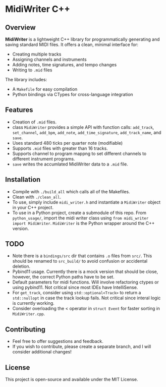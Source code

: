 # MidiWriter C++
## Overview
**MidiWriter** is a lightweight C++ library for programmatically generating and saving standard MIDI files. It offers a clean, minimal interface for:
* Creating multiple tracks
* Assigning channels and instruments
* Adding notes, time signatures, and tempo changes
* Writing to `.mid` files

The library includes:
* A `Makefile` for easy compilation
* Python bindings via CTypes for cross-language integration

## Features
* Creation of `.mid` files.
* class `MidiWriter` provides a simple API with function calls: `add_track`, `set_channel`, `add_bpm`, `add_note`, `add_time_signature`, `add_track_name`, and `save`.
* Uses standard 480 ticks per quarter note (modifiable)
* Supports `.mid` files with greater than 16 tracks.
* Supports channel to program mappng to set different channels to different instrument programs.
* `save` writes the accumlated MidiWriter data to a `.mid` file.

## Installation
* Compile with `./build_all` which calls all of the Makefiles.
* Clean with `./clean_all`.
* To use, simply include `midi_writer.h` and instantiate a `MidiWriter` object in your C++ project.
* To use in a Python project, create a submodule of this repo. From `python_usage/`, import the midi writer class using `from midi_writer import MidiWriter`. `MidiWriter` is the Python wrapper around the C++ version. 

## TODO
* Note there is a `bindings/src` dir that contains `.o` files from `src/`. This should be renamed to `src_build/` to avoid confusion or accidental deletion.
* Pybind11 usage. Currently there is a mock version that should be close, however, the correct Python paths have to be set.
* Default parameters for midi functions. Will involve refactoring ctypes or using pybind11. Not critical since most IDEs have IntelliSense.
* For `get_track`, consider using `std::optional<Track>` to return a `std::nullopt` in case the track lookup fails. Not critical since interal logic is currently working.
* Consider overloading the < operator in `struct Event` for faster sorting in `MidiWriter.cpp`.

## Contributing
* Feel free to offer suggestions and feedback.
* If you wish to contribute, please create a separate branch, and I will consider additional changes!

## License
This project is open-source and available under the MIT License.
